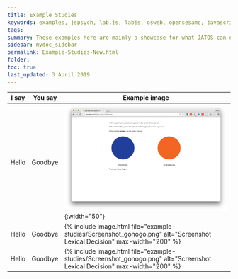 ```yaml
---
title: Example Studies
keywords: examples, jspsych, lab.js, labjs, osweb, opensesame, javascript, bootstrap, jquery, pure, css, highchart, survey
tags:
summary: These examples here are mainly a showcase for what JATOS can do for you while you are writing your studies (like easy import/export, safe results storing and presentation, messaging in group studies). They are not meant to show what JATOS itself does (since JATOS doesn't care for the browser side).
sidebar: mydoc_sidebar
permalink: Example-Studies-New.html
folder:
toc: true
last_updated: 3 April 2019
---
```


| I say          | You say   | Example image  |
|-------------------|-------------------|-------------------|
| Hello | Goodbye| ![dummy](images/example-studies/Screenshot_gonogo.png){:width="50"}|
| Hello | Goodbye|  {% include image.html file="example-studies/Screenshot_gonogo.png" alt="Screenshot Lexical Decision" max-width="200" %}|
| Hello | Goodbye|  {% include image.html file="example-studies/Screenshot_gonogo.png" alt="Screenshot Lexical Decision" max-width="200" %}|
